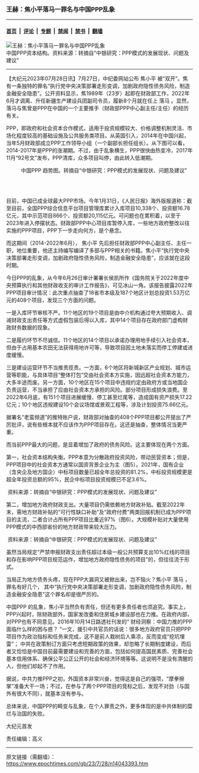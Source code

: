 ### 王赫：焦小平落马一罪名与中国PPP乱象

---

#### [首页](../../../..?n14043393) &nbsp;|&nbsp; [评论](../../../../../epoch-comment?n14043393) &nbsp;|&nbsp; [专题](../../../../../epoch-special?n14043393) &nbsp;|&nbsp; [禁闻](../../../../../epoch-news?n14043393) &nbsp;|&nbsp; [禁书](../../../../../books?n14043393) &nbsp;|&nbsp; [翻墙](https://github.com/gfw-breaker/nogfw/blob/master/README.md?n14043393)


<div><img alt="王赫：焦小平落马一罪名与中国PPP乱象" class="attachment-djy_600_400 size-djy_600_400 wp-post-image" src="https://i.epochtimes.com/assets/uploads/2023/07/id14043421-2023-07-27_223402.jpg"/>
<div class="caption">
 中国PPP资本结构。资料来源：转摘自“中银研究：PPP模式的发展现状、问题及建议”
</div></div><hr/><div class="post_content" id="artbody" itemprop="articleBody">
 <!-- article content begin -->
 <p>
  【大纪元2023年07月28日讯】7月27日，中纪委网站公布
  <ok href="https://www.epochtimes.com/gb/tag/%E7%84%A6%E5%B0%8F%E5%B9%B3.html">
   焦小平
  </ok>
  被“双开”。焦有一条独特的罪名“执行党中央决策部署走形变调，加剧政府隐性债务风险，制造金融安全隐患”。公开资料显示，焦1989年（23岁）起即在财政部工作，2022年6月才调离、升任新疆生产建设兵团副司令员，履新8个月就在任上
  <ok href="https://www.epochtimes.com/gb/tag/%E8%90%BD%E9%A9%AC.html">
   落马
  </ok>
  。显然，落马与焦曾是PPP在中国的一个主要推手（财政部PPP中心副主任/主任）的经历有关。
 </p>
 <p>
  PPP，即政府和社会资本合作模式，适用于投资规模较大、价格调整机制灵活、市场化程度较高的基础设施及公共服务类项目。从英国引入，2014年在中国兴起，当年5月财政部成立PPP工作领导小组（一个副部长担任组长）。从下图可以看，2014-2017年是PPP的涨潮期。不过，由于乱象横生，PPP很快由热变冷，2017年11月“92号文”发布，PPP清库，众多项目叫停，由此转入低潮期。
 </p>
 <figure aria-describedby="caption-attachment-14043556" class="wp-caption aligncenter" id="attachment_14043556" style="width: 450px">
  <ok href=" https://i.epochtimes.com/assets/uploads/2023/07/id14043556-PPP_overview-450x241.png" rel="noreferrer noopener" target="_blank">
   <img alt="" class="size-medium wp-image-14043556" src="https://i.epochtimes.com/assets/uploads/2023/07/id14043556-PPP_overview-450x241.png"/>
  </ok>
  <br/><figcaption class="wp-caption-text" id="caption-attachment-14043556">
   <ok href="https://www.epochtimes.com/gb/tag/%E4%B8%AD%E5%9B%BDppp.html">
    中国PPP
   </ok>
   趋势图。转摘自“中银研究：PPP模式的发展现状、问题及建议”
  </figcaption><br/>
 </figure><br/>
 <p>
  目前，中国已成全球最大PPP市场。今年1月31日，《人民日报》海外版报道称：截至目前，全国PPP综合信息平台项目管理库累计入库项目10,338个、投资额16.78亿元，其中示范项目866个、投资额20,115亿元。可问题也在累积着，以至于2023年进入停摆状态。财政部PPP中心项目库暂停入库，一些地方政府整改以往实施的PPP项目，PPP下一步走向何方，是个悬念。
 </p>
 <p>
  而这期间（2014-2022年6月），
  <ok href="https://www.epochtimes.com/gb/tag/%E7%84%A6%E5%B0%8F%E5%B9%B3.html">
   焦小平
  </ok>
  先后担任财政部PPP中心副主任、主任一职，地位重要，他还主持编写编译了多部与PPP相关的书籍。焦小平“执行党中央决策部署走形变调，加剧政府隐性债务风险，制造金融安全隐患”，应该就在这段时期。
 </p>
 <p>
  今日PPP的乱象，从今年6月26日审计署署长侯凯所作《国务院关于2022年度中央预算执行和其他财政收支的审计工作报告》，可见冰山一角。该报告披露2022年PPP项目审计情况：此次重点抽查了18省市本级及187个地区计划总投资1.53万亿元的408个项目，发现三个方面的问题。
 </p>
 <p>
  一是入库环节审核不严。11个地区的19个项目是由中介机构通过夸大预期收入、调减财政支出责任等方式虚假包装后得以入库，其中14个项目存在政府部门虚构财政财务数据的现象。
 </p>
 <p>
  二是履约环节不尽诚信。11个地区的14个项目以承诺办理用地手续引入社会资本，但由于占用基本农田无法获得用地许可等，导致项目因土地未落实而停工停建或进度缓慢。
 </p>
 <p>
  三是建设运营环节不当推责揽责。一方面，6个地区将新城新区产业规划、城市运营等职能，与具体项目“整体打包”交由社会资本方实施，因远超社会资本方能力，大多半途而废。另一方面，10个地区在15个项目中违规约定由政府方或当地国企负责运营，不当承担了应由社会资本方承担的风险。部分项目形成损失浪费。至2022年6月底，有151个项目进展缓慢、停工甚至烂尾等，造成国有资产损失17.22亿元；10个地区违规建设10个会议场馆或景观工程等，涉及计划投资75.66亿元。
 </p>
 <p>
  据署名“老蛮频道”的推特账户说，财政部对抽查的408个PPP项目都公开提出了严厉批评，说有些根本就不应该作为PPP项目存在。这还是抽查，整体情况当更严重。
 </p>
 <p>
  而当前PPP最大的问题，是显着增加了政府的债务风险。这主要体现在两个方面。
 </p>
 <p>
  第一，社会资本结构失衡。PPP本意为分散政府投资风险，带动民营资本；但是，PPP项目中的社会资本方通常以国资背景企业为主（图5）。2021年，国有企业（含央企及地方国企）中标项目数量已超全年总投资的81.2%，中标投资规模更是超全年投资总额的95%，民企中标项目投资规模已不足3.6%。
 </p>
 <p>
  <ok href="https://i.epochtimes.com/assets/uploads/2023/07/id14043421-2023-07-27_223402.jpg">
   <img alt="" class="size-full wp-image-14043421" src="https://i.epochtimes.com/assets/uploads/2023/07/id14043421-2023-07-27_223402.jpg"/>
  </ok>
  资料来源：转摘自“中银研究：PPP模式的发展现状、问题及建议”
 </p>
 <p>
  第二，增加地方政府财政支出。大量项目仍需依赖地方财政补贴。截至2022年末，需地方财政补贴的“可行性缺口补助”及“政府付费”两类回报机制已成为PPP项目的主流，二者合计占所有PPP项目比重近97%（图6）。大规模补贴对大量使用PPP模式的中西部省份的地方财政带来较大压力。
 </p>
 <p>
  <ok href="https://i.epochtimes.com/assets/uploads/2023/07/id14043423-2023-07-27_223502.jpg">
   <img alt="" class="size-full wp-image-14043423" src="https://i.epochtimes.com/assets/uploads/2023/07/id14043423-2023-07-27_223502.jpg"/>
  </ok>
  资料来源：转摘自“中银研究：PPP模式的发展现状、问题及建议”
 </p>
 <p>
  虽然当局规定“严禁申报财政支出责任超过本级一般公共预算支出10%红线的项目和存在影响PPP项目规范运作，增加地方政府隐性债务的项目”的，但往往流于形式。
 </p>
 <p>
  当局正为地方债务头疼，现在PPP大漏洞又被掀出来，岂不恼火？焦小平
  <ok href="https://www.epochtimes.com/gb/tag/%E8%90%BD%E9%A9%AC.html">
   落马
  </ok>
  ，罪名有好几个， 其中“执行党中央决策部署走形变调，加剧政府隐性债务风险，制造金融安全隐患”这个罪名却是很严厉的。
 </p>
 <p>
  <ok href="https://www.epochtimes.com/gb/tag/%E4%B8%AD%E5%9B%BDppp.html">
   中国PPP
  </ok>
  的乱象，焦小平当然负有责任，但还有更多责任者也须追究。事实上，PPP兴起时，除财政部外，国家发改委和住房城乡建设部也在力推。在政府内部，对PPP也有不同意见。2016年10月14日路透社刊发的“
  <ok href="https://www.reuters.com/article/china-ppp-puzzles-1014-idCNKCS12E0B0">
   财经洞察：中国力推的PPP面临什么样的困与惑？
  </ok>
  ”一文，援引中共官员的话说：很多地方政府官员只把PPP项目作为政治指标和任务来完成，这不是前人栽树后人乘凉，反而变成“挖坑埋雷”； 中共在政策制订方面只考虑短期政策的效果，却忽略了长期制度建设，而后者又恰恰是中国目前最需要建设和完善的方面，包括如何提高国民素质、完善社会基本信用体系、确保公平公正公开的社会和经济环境等等。这说明不是没有清醒的人，但他们却起不了作用。
 </p>
 <p>
  据说，中共力推PPP之初，外国资本非常兴奋，觉得这是自己的强项，“摩拳擦掌”准备大干一场；不过，在参与了两个PPP项目的竞标之后，发现不对劲（与国外有很大不同），就基本没有参与。
 </p>
 <p>
  总体来说，中国PPP的畸变与乱象，在个人罪责之外，更多体现的是中共体制的糜烂与治国的失败。
 </p>
 <p>
  大纪元首发
 </p>
 <p>
  责任编辑：高义
 </p>
 <!-- article content end -->
 <div id="below_article_ad">
 </div>
</div>


---

原文链接（需翻墙）：https://www.epochtimes.com/gb/23/7/28/n14043393.htm